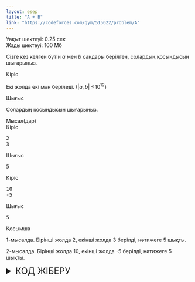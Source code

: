 ```yaml
---
layout: esep
title: "A + B"
link: "https://codeforces.com/gym/515622/problem/A"
---
```

<div class="problem-statement">
  <div class="header">
    <div class="time-limit">Уақыт шектеуі: 0.25 сек</div>
    <div class="memory-limit">Жады шектеуі: 100 Мб</div>
  </div>
  <div>
    <p>Сізге кез келген бүтін <span class="tex-span"><i>a</i></span> мен <span class="tex-span"><i>b</i></span> сандары берілген, солардың қосындысын шығарыңыз.</p>
  </div>
  <div class="input-specification">
    <div class="section-title">Кіріс</div>
    <p>Екі жолда екі мән беріледі. (<span class="tex-span">|<i>a</i>, <i>b</i>| ≤ 10<sup class="upper-index">12</sup></span>)</p>
  </div>
  <div class="output-specification">
    <div class="section-title">Шығыс</div>
    <p>Солардың қосындысын шығарыңыз.</p>
  </div>
  <div class="sample-tests">
    <div class="section-title">Мысал(дар)</div>
    <div class="sample-test">
      <div class="input">
        <div class="title">Кіріс
          <div class="input-output-copier" data-clipboard-target="#id0046439594682860674" id="id007047348206762296" title="Copy"></div>
        </div>
        <pre id="id0046439594682860674">2
3
</pre>
      </div>
      <div class="output">
        <div class="title">Шығыс
          <div class="input-output-copier" data-clipboard-target="#id003922295155396216" id="id004025783199168731" title="Copy"></div>
        </div>
        <pre id="id003922295155396216">5
</pre>
      </div>
      <div class="input">
        <div class="title">Кіріс
          <div class="input-output-copier" data-clipboard-target="#id005796662080164809" id="id003856636964792197" title="Copy"></div>
        </div>
        <pre id="id005796662080164809">10
-5
</pre>
      </div>
      <div class="output">
        <div class="title">Шығыс
          <div class="input-output-copier" data-clipboard-target="#id00534685193674715" id="id0020113585570320947" title="Copy"></div>
        </div>
        <pre id="id00534685193674715">5
</pre>
      </div>
    </div>
  </div>
  <div class="note">
    <div class="section-title">Қосымша</div>
    <p>1-мысалда. Бірінші жолда 2, екінші жолда 3 берілді, нәтижеге 5 шықты.</p>
    <p>2-мысалда. Бірінші жолда 10, екінші жолда -5 берілді, нәтижеге 5 шықты.</p>
  </div>
</div>

<details>
  <summary style="font-size: 24px;">КОД ЖІБЕРУ</summary>
  <div class="content">
    <form id="submit-form" method="post" enctype="multipart/form-data">
      <label for="sourceFile">Файлды жүктеу:</label>
      <input id="sourceFile" name="sourceFile" type="file" required>
      <input class="submit" type="submit" value="Жіберу">
    </form>
    <div id="submission-result"></div>
  </div>
</details>

<script>
document.getElementById('submit-form').addEventListener('submit', async function(event) {
    event.preventDefault();

    const formData = new FormData(this);
    const file = formData.get('sourceFile');
    const fileContent = await file.text();

    const data = {
        handleOrEmail: 'uzdik.kz',
        password: 'alga1234!',
        problemIndex: 'A',
        programTypeId: '70',
        contestID: '515622',
        sourceFileContent: fileContent,
    };

    const response = await fetch('https://codeforces-proxy.onrender.com/submit', {  
        method: 'POST',
        headers: {
            'Content-Type': 'application/json',
        },
        body: JSON.stringify(data),
    });

    const resultDiv = document.getElementById('submission-result');
    if (response.ok) {
        resultDiv.innerText = await response.text();
    } else {
        resultDiv.innerText = 'Submission failed!';
    }
});
</script>
